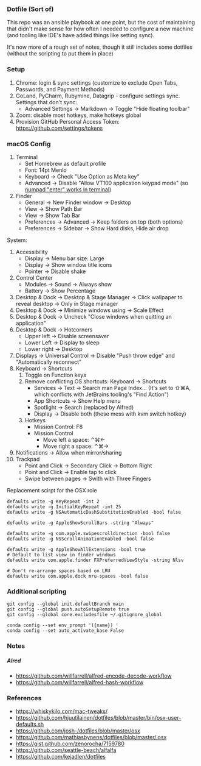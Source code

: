 ### Dotfile (Sort of)

This repo was an ansible playbook at one point, but the cost of maintaining that didn't make sense for how
often I needed to configure a new machine (and tooling like IDE's have added things like setting sync).

It's now more of a rough set of notes, though it still includes some dotfiles (without the scripting to put them in place)

### Setup
1. Chrome: login & sync settings (customize to exclude Open Tabs, Passwords, and Payment Methods)
1. GoLand, PyCharm, Rubymine, Datagrip - configure settings sync. Settings that don't sync:
   * Advanced Settings -> Markdown -> Toggle "Hide floating toolbar"
1. Zoom: disable most hotkeys, make hotkeys global
1. Provision GitHub Personal Access Token: https://github.com/settings/tokens

### macOS Config

1. Terminal
   * Set Homebrew as default profile
   * Font: 14pt Menlo
   * Keyboard -> Check "Use Option as Meta key"
   * Advanced -> Disable "Allow VT100 application keypad mode" (so [numpad "enter" works in terminal](https://vi.stackexchange.com/questions/11581/why-doesnt-my-numpad-work-right-in-my-terminal))
1. Finder
   * General -> New Finder window -> Desktop
   * View -> Show Path Bar
   * View -> Show Tab Bar
   * Preferences -> Advanced -> Keep folders on top (both options)
   * Preferences -> Sidebar -> Show Hard disks, Hide air drop

System:
1. Accessibility
   * Display -> Menu bar size: Large
   * Display -> Show window title icons
   * Pointer -> Disable shake
1. Control Center
   * Modules -> Sound -> Always show
   * Battery -> Show Percentage
1. Desktop & Dock -> Desktop & Stage Manager -> Click wallpaper to reveal desktop -> Only in Stage manager
1. Desktop & Dock -> Minimize windows using -> Scale Effect
1. Desktop & Dock -> Uncheck "Close windows when quitting an application"
1. Desktop & Dock -> Hotcorners
   * Upper left -> Disable screensaver
   * Lower Left -> Display to sleep
   * Lower right -> Desktop
1. Displays -> Universal Control -> Disable "Push throw edge" and "Automatically reconnect"
1. Keyboard -> Shortcuts
   1. Toggle on Function keys
   1. Remove conflicting OS shortcuts: Keyboard -> Shortcuts
      * Services -> Text -> Search man Page Index... (It's set to ⇧⌘A, which conflicts with JetBrains tooling's "Find Action")
      * App Shortcuts -> Show Help menu
      * Spotlight -> Search (replaced by Alfred)
      * Display -> Disable both (these mess with kvm switch hotkey)
   1. Hotkeys
      * Mission Control: F8
      * Mission Control
         * Move left a space: ⌃⌘←
         * Move right a space: ⌃⌘→
1. Notifications -> Allow when mirror/sharing
1. Trackpad
   * Point and Click -> Secondary Click -> Bottom Right
   * Point and Click -> Enable tap to click
   * Swipe between pages -> Swith with Three Fingers

Replacement scirpt for the OSX role


```shell
defaults write -g KeyRepeat -int 2
defaults write -g InitialKeyRepeat -int 25
defaults write -g NSAutomaticDashSubstitutionEnabled -bool false

defaults write -g AppleShowScrollBars -string "Always"

defaults write -g com.apple.swipescrolldirection -bool false
defaults write -g NSScrollAnimationEnabled -bool false

defaults write -g AppleShowAllExtensions -bool true
# Default to list view in finder windows
defaults write com.apple.finder FXPreferredViewStyle -string Nlsv

# Don't re-arrange spaces based on LRU
defaults write com.apple.dock mru-spaces -bool false
```

### Additional scripting

```
git config --global init.defaultBranch main
git config --global push.autoSetupRemote true
git config --global core.excludesfile ~/.gitignore_global

conda config --set env_prompt '({name}) '
conda config --set auto_activate_base False
```

### Notes

##### Alred
* https://github.com/willfarrell/alfred-encode-decode-workflow
* https://github.com/willfarrell/alfred-hash-workflow


### References

* https://whiskykilo.com/mac-tweaks/
* https://github.com/hjuutilainen/dotfiles/blob/master/bin/osx-user-defaults.sh
* https://github.com/josh-/dotfiles/blob/master/osx
* https://github.com/mathiasbynens/dotfiles/blob/master/.osx
* https://gist.github.com/zenorocha/7159780
* https://github.com/seattle-beach/alfalfa
* https://github.com/kejadlen/dotfiles

